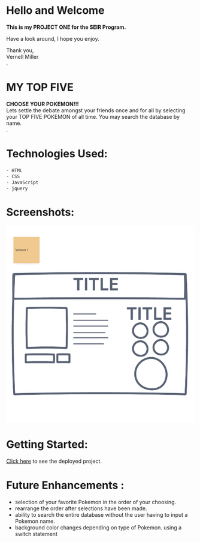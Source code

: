 # <strong>Hello and Welcome</strong>

 <strong>This is my PROJECT ONE for the SEIR Program.</strong>

Have a look around, I hope you enjoy.

<div>Thank you,</div>
Vernell Miller
<div>.</div>


# <strong>MY TOP FIVE </strong>

<div><strong>CHOOSE YOUR  POKEMON!!!</strong></div>
Lets settle the debate amongst your friends once and for all by selecting your TOP FIVE POKEMON of all time. You may search the database by name. 
<div>.</div>

# Technologies Used:

    - HTML
    - CSS
    - JavaScript
    - jquery

# Screenshots:
![screenshot 1](./images/layout_v1.png)

# Getting Started:

[Click here](https://vernellmiller.github.io/My-Top-Five/) to see the deployed project.


# Future Enhancements :

- selection of your favorite Pokemon in the order of your choosing.
- rearrange the order after selections have been made.
- ability to search the entire database without the user having to input a Pokemon name.
- background color changes depending on type of Pokemon. using a switch statement